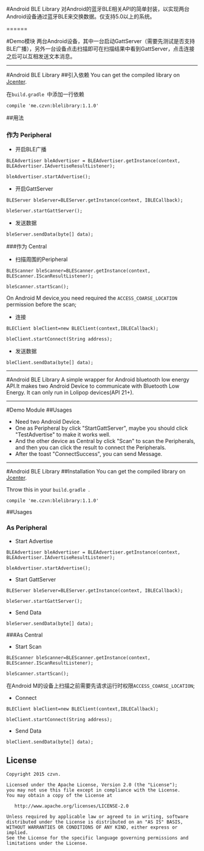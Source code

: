 #Android BLE Library
对Android的蓝牙BLE相关API的简单封装，以实现两台Android设备通过蓝牙BLE来交换数据。仅支持5.0以上的系统。

======

#Demo模块
两台Android设备，其中一台启动GattServer（需要先测试是否支持BLE广播），另外一台设备点击扫描即可在扫描结果中看到GattServer，点击连接之后可以互相发送文本消息。

------

#Android BLE Library
##引入依赖
You can get the compiled library on [Jcenter](https://bintray.com/czvn/maven/blelibrary/view).

在`build.gradle `中添加一行依赖


```
compile 'me.czvn:blelibrary:1.1.0'
```

##用法
### 作为 Peripheral
* 开启BLE广播


```
BLEAdvertiser bleAdvertiser = BLEAdvertiser.getInstance(context, BLEAdvertiser.IAdvertiseResultListener);

bleAdvertiser.startAdvertise();
```


* 开启GattServer

```
BLEServer bleServer=BLEServer.getInstance(context, IBLECallback);

bleServer.startGattServer();
```
* 发送数据


```
bleServer.sendData(byte[] data);
```

###作为 Central
* 扫描周围的Peripheral


```
BLEScanner bleScanner=BLEScanner.getInstance(context, BLEScanner.IScanResultListener);

bleScanner.startScan();
```
On Android M device,you need required the `ACCESS_COARSE_LOCATION` permission before the scan;
* 连接


```
BLEClient bleClient=new BLEClient(context,IBLECallback);

bleClient.startConnect(String address);
```

* 发送数据

```
bleClient.sendData(byte[] data);

```

------

#Android BLE Library
A simple wrapper for Android bluetooth low energy API.It makes two Android Device to communicate with Bluetooth Low Energy. It can only run in  Lolipop devices(API 21+).

------

#Demo Module
##Usages
* Need two Android Device.
* One as Peripheral by click "StartGattServer", maybe  you should click "TestAdvertise" to make it works well.
* And the other device as Central by click "Scan" to scan the Peripherals, and then you can click the result to connect the Peripherals.
* After the toast "ConnectSuccess", you can send Message.

------

#Android BLE Library
##Installation
You can get the compiled library on [Jcenter](https://bintray.com/czvn/maven/blelibrary/view).

Throw this in your `build.gradle `.


```
compile 'me.czvn:blelibrary:1.1.0'
```

##Usages
### As Peripheral
* Start Advertise


```
BLEAdvertiser bleAdvertiser = BLEAdvertiser.getInstance(context, BLEAdvertiser.IAdvertiseResultListener);

bleAdvertiser.startAdvertise();
```


* Start GattServer

```
BLEServer bleServer=BLEServer.getInstance(context, IBLECallback);

bleServer.startGattServer();
```
* Send Data


```
bleServer.sendData(byte[] data);
```

###As Central
* Start Scan


```
BLEScanner bleScanner=BLEScanner.getInstance(context, BLEScanner.IScanResultListener);

bleScanner.startScan();
```
在Android M的设备上扫描之前需要先请求运行时权限`ACCESS_COARSE_LOCATION`;
* Connect


```
BLEClient bleClient=new BLEClient(context,IBLECallback);

bleClient.startConnect(String address);
```

* Send Data

```
bleClient.sendData(byte[] data);

```



License
------

    Copyright 2015 czvn.

    Licensed under the Apache License, Version 2.0 (the "License");
    you may not use this file except in compliance with the License.
    You may obtain a copy of the License at

       http://www.apache.org/licenses/LICENSE-2.0

    Unless required by applicable law or agreed to in writing, software
    distributed under the License is distributed on an "AS IS" BASIS,
    WITHOUT WARRANTIES OR CONDITIONS OF ANY KIND, either express or implied.
    See the License for the specific language governing permissions and
    limitations under the License.





